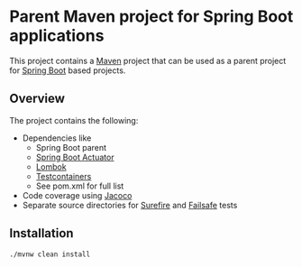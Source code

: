 # Parent Maven project for Spring Boot applications
This project contains a [Maven](https://maven.apache.org/) project that can be used as a parent project for [Spring Boot](https://spring.io/projects/spring-boot) based projects.

## Overview
The project contains the following:

* Dependencies like
    * Spring Boot parent
    * [Spring Boot Actuator](https://docs.spring.io/spring-boot/docs/current/reference/html/actuator.html)
    * [Lombok](https://projectlombok.org/)
    * [Testcontainers](https://testcontainers.com/)
    * See pom.xml for full list
* Code coverage using [Jacoco](https://www.eclemma.org/jacoco/)
* Separate source directories for [Surefire](https://maven.apache.org/surefire/maven-surefire-plugin) and [Failsafe](https://maven.apache.org/surefire/maven-failsafe-plugin/) tests

## Installation
```
./mvnw clean install
```
